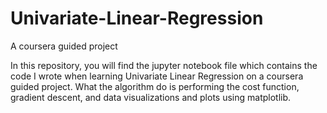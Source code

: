 # Univariate-Linear-Regression
A coursera guided project

In this repository, you will find the jupyter notebook file which contains the code I wrote when learning Univariate Linear Regression on a coursera guided project.
What the algorithm do is performing the cost function, gradient descent, and data visualizations and plots using matplotlib.
